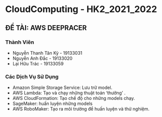 # CloudComputing - HK2_2021_2022
## ĐỀ TÀI: AWS DEEPRACER
### Thành Viên
- Nguyễn Thanh Tân Kỷ - 19133031
- Nguyễn Anh Đắc - 19133020
- Lại Hữu Trác - 19133059
### Các Dịch Vụ Sử Dụng
- Amazon Simple Storage Service: Lưu trữ model.
- AWS Lambda: Tạo và chạy những thuật toán ‘thưởng’ .
- AWS CloudFormation: Tạo chế độ cho những models chạy.
- SageMaker: huấn luyện những models
- AWS RoboMaker: Tạo ra môi trường để huấn luyện và thử nghiệm.

